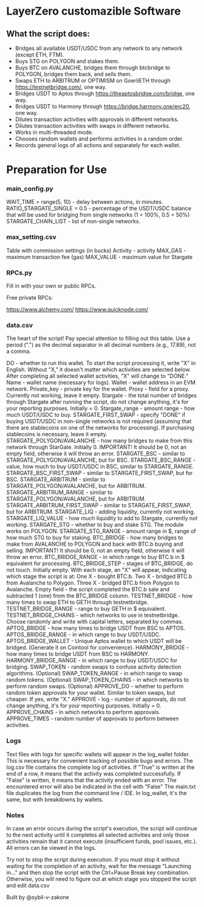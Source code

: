 # LayerZero customazible Software

## What the script does:

- Bridges all available USDT/USDC from any network to any network (except ETH, FTM).
- Buys STG on POLYGON and stakes them.
- Buys BTC on AVALANCHE, bridges them through btcbridge to POLYGON, bridges them back, and sells them.
- Swaps ETH to ARBITRUM or OPTIMISM on GoerliETH through https://testnetbridge.com/, one way.
- Bridges USDT to Aptos through https://theaptosbridge.com/bridge, one way.
- Bridges USDT to Harmony through https://bridge.harmony.one/erc20, one way.
- Dilutes transaction activities with approvals in different networks.
- Dilutes transaction activities with swaps in different networks.
- Works in multi-threaded mode.
- Chooses random wallets and performs activities in a random order.
- Records general logs of all actions and separately for each wallet.

# Preparation for Use

### main_config.py

WAIT_TIME = range(5, 10) - delay between actions, in minutes.
RATIO_STARGATE_SINGLE = 0.5 - percentage of the USDT/USDC balance that will be used for bridging from single networks (1 = 100%, 0.5 = 50%)
STARGATE_CHAIN_LIST - list of non-single networks.

### max_setting.csv

Table with commission settings (in bucks)
Activity - activity
MAX_GAS - maximum transaction fee (gas)
MAX_VALUE - maximum value for Stargate

### RPCs.py

Fill in with your own or public RPCs.

Free private RPCs:

https://www.alchemy.com/
https://www.quicknode.com/

### data.csv

The heart of the script! Pay special attention to filling out this table.
Use a period (".") as the decimal separator in all decimal numbers (e.g., 17.89), not a comma.

DO - whether to run this wallet. To start the script processing it, write "X" in English. Without "X," it doesn't matter which activities are selected below. After completing all selected wallet activities, "X" will change to "DONE."
Name - wallet name (necessary for logs).
Wallet - wallet address in an EVM network.
Private_key - private key for the wallet.
Proxy - field for a proxy. Currently not working, leave it empty.
Stargate - the total number of bridges through Stargate after running the script, do not change anything, it's for your reporting purposes. Initially = 0.
Stargate_range - amount range - how much USDT/USDC to buy.
STARGATE_FIRST_SWAP - specify "DONE" if buying USDT/USDC in non-single networks is not required (assuming that there are stablecoins on one of the networks for processing). If purchasing stablecoins is necessary, leave it empty.
STARGATE_POLYGON/AVALANCHE - how many bridges to make from this network through StarGate. Initially 0. IMPORTANT! It should be 0, not an empty field, otherwise it will throw an error.
STARGATE_BSC - similar to STARGATE_POLYGON/AVALANCHE, but for BSC.
STARGATE_BSC_RANGE - value, how much to buy USDT/USDC in BSC, similar to STARGATE_RANGE.
STARGATE_BSC_FIRST_SWAP - similar to STARGATE_FIRST_SWAP, but for BSC.
STARGATE_ARBITRUM - similar to STARGATE_POLYGON/AVALANCHE, but for ARBITRUM.
STARGATE_ARBITRUM_RANGE - similar to STARGATE_POLYGON/AVALANCHE, but for ARBITRUM.
STARGATE_ARBITRUM_FIRST_SWAP - similar to STARGATE_FIRST_SWAP, but for ARBITRUM.
STARGATE_LIQ - adding liquidity, currently not working.
STARGATE_LIQ_VALUE - how much liquidity to add to Stargate, currently not working.
STARGATE_STG - whether to buy and stake STG. The module works on POLYGON.
STARGATE_STG_RANGE - amount range in $, range of how much STG to buy for staking.
BTC_BRIDGE - how many bridges to make from AVALANCHE to POLYGON and back with BTC.b buying and selling. IMPORTANT! It should be 0, not an empty field, otherwise it will throw an error.
BTC_BRIDGE_RANGE - in which range to buy BTC.b in $ equivalent for processing.
BTC_BRIDGE_STEP - stages of BTC_BRIDGE, do not touch. Initially empty. With each stage, an "X" will appear, indicating which stage the script is at:
One X - bought BTC.b. Two X - bridged BTC.b from Avalanche to Polygon. Three X - bridged BTC.b from Polygon to Avalanche. Empty field - the script completed the BTC.b sale and subtracted 1 (one) from the BTC_BRIDGE column.
TESTNET_BRIDGE - how many times to swap ETH to GETH through testnetbridge.
TESTNET_BRIDGE_RANGE - range to buy GETH in $ equivalent.
TESTNET_BRIDGE_CHAINS - which networks to use in testnetbridge. Choose randomly and write with capital letters, separated by commas.
APTOS_BRIDGE - how many times to bridge USDT from BSC to APTOS.
APTOS_BRIDGE_RANGE - in which range to buy USDT/USDC.
APTOS_BRIDGE_WALLET - Unique Aptos wallet to which USDT will be bridged. (Generate it on Cointool for convenience).
HARMONY_BRIDGE - how many times to bridge USDT from BSC to HARMONY.
HARMONY_BRIDGE_RANGE - in which range to buy USDT/USDC for bridging.
SWAP_TOKEN - random swaps to confuse activity detection algorithms. (Optional)
SWAP_TOKEN_RANGE - in which range to swap random tokens. (Optional)
SWAP_TOKEN_CHAINS - in which networks to perform random swaps. (Optional)
APPROVE_DO - whether to perform random token approvals for your wallet. Similar to token swaps, but cheaper. If yes, write "X."
APPROVE - log - number of approvals, do not change anything, it's for your reporting purposes. Initially = 0.
APPROVE_CHAINS - in which networks to perform approvals.
APPROVE_TIMES - random number of approvals to perform between activities.

### Logs

Text files with logs for specific wallets will appear in the log_wallet folder. This is necessary for convenient tracking of possible bugs and errors.
The log.csv file contains the complete log of activities. If "True" is written at the end of a row, it means that the activity was completed successfully. If "False" is written, it means that the activity ended with an error. The encountered error will also be indicated in the cell with "False"
The main.txt file duplicates the log from the command line / IDE. In log_wallet, it's the same, but with breakdowns by wallets.

### Notes

In case an error occurs during the script's execution, the script will continue to the next activity until it completes all selected activities and only those activities remain that it cannot execute (insufficient funds, pool issues, etc.). All errors can be viewed in the logs.

Try not to stop the script during execution. If you must stop it without waiting for the completion of an activity, wait for the message "Launching in..." and then stop the script with the Ctrl+Pause Break key combination. Otherwise, you will need to figure out at which stage you stopped the script and edit data.csv

Built by @sybil-v-zakone
